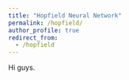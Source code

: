 ```yaml
---
title: "Hopfield Neural Network"
permalink: /hopfield/
author_profile: true
redirect_from:
  - /hopfield
---
```


Hi guys. 
